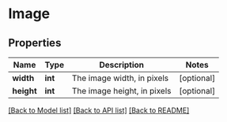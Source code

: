 # Image

## Properties
Name | Type | Description | Notes
------------ | ------------- | ------------- | -------------
**width** | **int** | The image width, in pixels | [optional] 
**height** | **int** | The image height, in pixels | [optional] 

[[Back to Model list]](../README.md#documentation-for-models) [[Back to API list]](../README.md#documentation-for-api-endpoints) [[Back to README]](../README.md)


